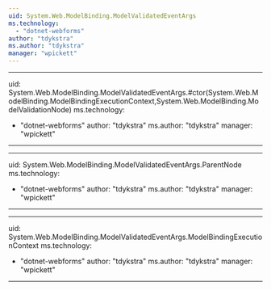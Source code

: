 ```yaml
---
uid: System.Web.ModelBinding.ModelValidatedEventArgs
ms.technology: 
  - "dotnet-webforms"
author: "tdykstra"
ms.author: "tdykstra"
manager: "wpickett"
---
```


---
uid: System.Web.ModelBinding.ModelValidatedEventArgs.#ctor(System.Web.ModelBinding.ModelBindingExecutionContext,System.Web.ModelBinding.ModelValidationNode)
ms.technology: 
  - "dotnet-webforms"
author: "tdykstra"
ms.author: "tdykstra"
manager: "wpickett"
---

---
uid: System.Web.ModelBinding.ModelValidatedEventArgs.ParentNode
ms.technology: 
  - "dotnet-webforms"
author: "tdykstra"
ms.author: "tdykstra"
manager: "wpickett"
---

---
uid: System.Web.ModelBinding.ModelValidatedEventArgs.ModelBindingExecutionContext
ms.technology: 
  - "dotnet-webforms"
author: "tdykstra"
ms.author: "tdykstra"
manager: "wpickett"
---
